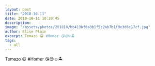 ```yaml
---
layout: post
title: "2018-10-11"
date: 2018-10-11 10:29:45
description: 
image: "/assets/photos/201810/bb413bf6a3b1f5c2ab7b1f9e3d6c17cf.jpg"
author: Elise Plain
excerpt: Temazo 😀 #Homer 😘😊☺️🏝
tags: 
  - all
---
```


Temazo 😃 #Homer 😘😊☺️🏝
<p></p>
